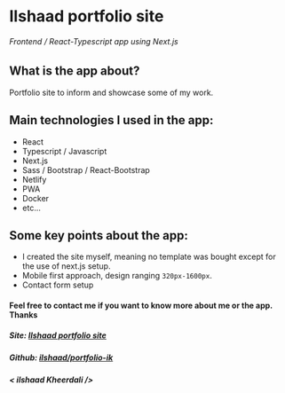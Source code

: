 # Ilshaad portfolio site

###### Frontend / React-Typescript app using Next.js

## What is the app about?

Portfolio site to inform and showcase some of my work.

## Main technologies I used in the app:

- React
- Typescript / Javascript
- Next.js
- Sass / Bootstrap / React-Bootstrap
- Netlify
- PWA
- Docker
- etc...

## Some key points about the app:

- I created the site myself, meaning no template was bought except for the use of next.js setup.
- Mobile first approach, design ranging `320px-1600px`.
- Contact form setup

#### Feel free to contact me if you want to know more about me or the app. Thanks

##### Site: [Ilshaad portfolio site](https://www.ilshaad.com/)

##### Github: [ilshaad/portfolio-ik](https://github.com/ilshaad/portfolio-ik)

##### _< ilshaad Kheerdali \/>_
